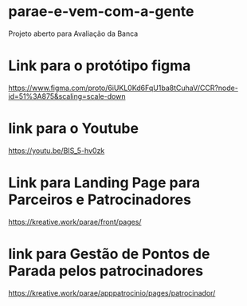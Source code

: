 # parae-e-vem-com-a-gente
Projeto aberto para Avaliação da Banca

# Link para o protótipo figma
https://www.figma.com/proto/6iUKL0Kd6FqU1ba8tCuhaV/CCR?node-id=51%3A875&scaling=scale-down

# link para o Youtube
https://youtu.be/BIS_5-hv0zk

# Link para Landing Page para Parceiros e Patrocinadores
https://kreative.work/parae/front/pages/

# link para Gestão de Pontos de Parada pelos patrocinadores
https://kreative.work/parae/apppatrocinio/pages/patrocinador/
